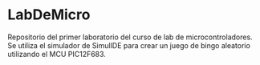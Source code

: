 # LabDeMicro
Repositorio del primer laboratorio del curso de lab de microcontroladores.
Se utiliza el simulador de SimulIDE para crear un juego de bingo aleatorio utilizando el MCU PIC12F683.

